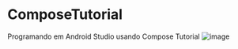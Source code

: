 # ComposeTutorial
Programando em Android Studio usando Compose Tutorial 
![image](https://user-images.githubusercontent.com/99426704/200900072-5c98b848-e34e-418b-b785-d476aa6eb4b5.png)
